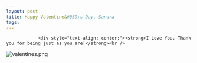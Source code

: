 ```yaml
---
layout: post
title: Happy Valentine&#039;s Day, Sandra
tags:
---
```



                <div style="text-align: center;"><strong>I Love You. Thank you for being just as you are!</strong><br />
<img src='/uploads/valentines.png' alt='valentines.png' /></div>
